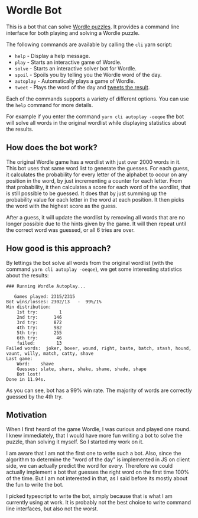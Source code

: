 # Wordle Bot

This is a bot that can solve [Wordle puzzles](https://www.powerlanguage.co.uk/wordle/).
It provides a command line interface for both playing and solving a Wordle puzzle.

The following commands are available by calling the `cli` yarn script:
* `help` - Display a help message.
* `play` - Starts an interactive game of Wordle.
* `solve` - Starts an interactive solver bot for Wordle.
* `spoil` - Spoils you by telling you the Wordle word of the day.
* `autoplay` - Automatically plays a game of Wordle.
* `tweet` - Plays the word of the day and [tweets the result](https://twitter.com/WordleBot__).

Each of the commands supports a variety of different options.
You can use the `help` command for more details.

For example if you enter the command `yarn cli autoplay -oeqoe` the bot will solve all words in the original wordlist while displaying statistics about the results.

## How does the bot work?

The original Wordle game has a wordlist with just over 2000 words in it.
This bot uses that same word list to generate the guesses.
For each guess, it calculates the probability for every letter of the alphabet to occur on any position in the word, by just incrementing a counter for each letter.
From that probability, it then calculates a score for each word of the wordlist, that is still possible to be guessed.
It does that by just summing up the probability value for each letter in the word at each position.
It then picks the word with the highest score as the guess.

After a guess, it will update the wordlist by removing all words that are no longer possible due to the hints given by the game.
It will then repeat until the correct word was guessed, or all 6 tries are over.

## How good is this approach?

By lettings the bot solve all words from the original wordlist (with the command `yarn cli autoplay -oeqoe`), we get some interesting statistics about the results:

```
### Running Wordle Autoplay...

   Games played: 2315/2315
Bot wins/losses: 2302/13   -  99%/1%
Win distribution:
    1st try:        1
    2nd try:      146
    3rd try:      872
    4th try:      982
    5th try:      255
    6th try:       46
    failed:        13
Failed words:  joker, boxer, wound, right, baste, batch, stash, hound, vaunt, willy, match, catty, shave
Last game:
    Word:    shave
    Guesses: slate, share, shake, shame, shade, shape
    Bot lost!
Done in 11.94s.
```

As you can see, bot has a 99% win rate.
The majority of words are correctly guessed by the 4th try.

## Motivation

When I first heard of the game Wordle, I was curious and played one round.
I knew immediately, that I would have more fun writing a bot to solve the puzzle, than solving it myself.
So I started my work on it.

I am aware that I am not the first one to write such a bot.
Also, since the algorithm to determine the "word of the day" is implemented in JS on client side, we can actually predict the word for every.
Therefore we could actually implement a bot that guesses the right word on the first time 100% of the time.
But I am not interested in that, as I said before its mostly about the fun to write the bot. 

I picked typescript to write the bot, simply because that is what I am currently using at work.
It is probably not the best choice to write command line interfaces, but also not the worst.
